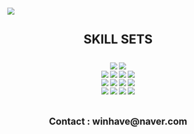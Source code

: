 <br/>
<img src="https://cdn.discordapp.com/attachments/921423896270491668/955830585501306880/-_-001.png"></img>
<h1 align="center">SKILL SETS</h1>
<br/>

<div align="center">
  <img src="https://img.shields.io/badge/WINDOWS-0078D6.svg?&style=for-the-badge&logo=Windows&logoColor=white"/>
  <img src="https://img.shields.io/badge/LINUX-FCC624.svg?&style=for-the-badge&logo=Linux&logoColor=black"/>
</div>
<div align="center">
  <img src="https://img.shields.io/badge/C-A8B9CC.svg?&style=for-the-badge&logo=C&logoColor=white"/>
  <img src="https://img.shields.io/badge/C++-00599C.svg?&style=for-the-badge&logo=Cplusplus&logoColor=white"/>
  <img src="https://img.shields.io/badge/C Sharp-239120.svg?&style=for-the-badge&logo=CSharp&logoColor=white"/>
  <img src="https://img.shields.io/badge/JAVA-007396.svg?&style=for-the-badge&logo=Java&logoColor=white"/>
</div>
<div align="center">
  <img src="https://img.shields.io/badge/HTML5-E34F26.svg?&style=for-the-badge&logo=HTML5&logoColor=white"/>
  <img src="https://img.shields.io/badge/CSS3-1572B6.svg?&style=for-the-badge&logo=CSS3&logoColor=white"/>
  <img src="https://img.shields.io/badge/JAVASCRIPT-F7DF1E.svg?&style=for-the-badge&logo=Javascript&logoColor=black"/>
  <img src="https://img.shields.io/badge/TYPESCRIPT-3178C6.svg?&style=for-the-badge&logo=Typescript&logoColor=white"/>
</div>
<div align="center">
  <img src="https://img.shields.io/badge/REACT-61DAFB.svg?&style=for-the-badge&logo=React&logoColor=white"/>
  <img src="https://img.shields.io/badge/REACT ROUTER-CA4245.svg?&style=for-the-badge&logo=Reactrouter&logoColor=white"/>
  <img src="https://img.shields.io/badge/REDUX-764ABC.svg?&style=for-the-badge&logo=Redux&logoColor=white"/>
  <img src="https://img.shields.io/badge/STYLED COMPONENTS-DB7093.svg?&style=for-the-badge&logo=styledcomponents&logoColor=white"/>
</div>
<br/>
<h2 align="center">Contact : winhave@naver.com</h2>
<br/>
